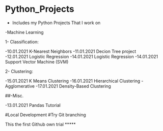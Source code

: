 # Python_Projects

- Includes my Python Projects That I work on

-Machine Learning

1- Classification:

-10.01.2021 K-Nearest Neighbors
-11.01.2021 Decion Tree project 
-12.01.2021 Logistic Regression
-14.01.2021 Logistic Regression
-14.01.2021 Support Vector Machine (SVM)

2- Clustering:

-15.01.2021 K Means Clustering
-16.01.2021 Hierarchical Clustering - Agglomerative
-17.01.2021 Density-Based Clustering







##-Misc.

-13.01.2021 Pandas Tutorial

#Local Development
#Try Git branching

This the first Github own trial *****

